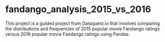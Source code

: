 # fandango_analysis_2015_vs_2016
This project is a guided project from Dataquest.io that involves comparing the distributions and frequencies of 2015 popular movie Fandango ratings versus 2016 popular movie Fandango ratings using Pandas. 
